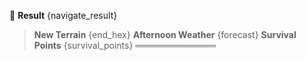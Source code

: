 :compass: **Result** {navigate_result}

> **New Terrain** {end_hex}
> **Afternoon Weather** {forecast}
> **Survival Points** {survival_points}
═════════════